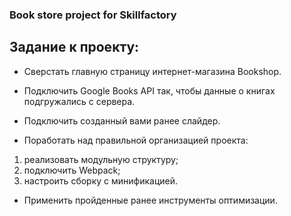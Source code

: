 ### Book store project for Skillfactory

## Задание к проекту:

* Сверстать главную страницу интернет-магазина Bookshop.
* Подключить Google Books API так, чтобы данные о книгах подгружались с сервера.
* Подключить созданный вами ранее слайдер.

* Поработать над правильной организацией проекта:
1. реализовать модульную структуру;
2. подключить Webpack;
3. настроить сборку с минификацией.
* Применить пройденные  ранее инструменты оптимизации.
